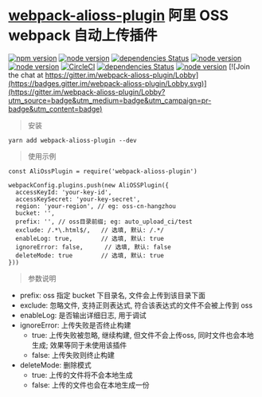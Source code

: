 # [webpack-alioss-plugin](https://github.com/borenXue/webpack-alioss-plugin.git) 阿里 OSS webpack 自动上传插件

[![npm version](https://img.shields.io/npm/v/webpack.svg)](https://npmjs.com/package/webpack-alioss-plugin)
[![node version](https://img.shields.io/node/v/webpack-alioss-plugin.svg)](https://nodejs.org)
[![dependencies Status](https://david-dm.org/borenxue/webpack-alioss-plugin/status.svg)](https://david-dm.org/borenxue/webpack-alioss-plugin)
[![node version](https://img.shields.io/travis/borenXue/webpack-alioss-plugin/master.svg)](https://travis-ci.org/borenXue/webpack-alioss-plugin)
[![node version](https://ci.appveyor.com/api/projects/status/github/borenXue/webpack-alioss-plugin?svg=true)](https://ci.appveyor.com/project/borenXue/webpack-alioss-plugin/branch/master)
[![CircleCI](https://circleci.com/gh/borenXue/webpack-alioss-plugin/tree/master.svg?style=svg)](https://circleci.com/gh/borenXue/webpack-alioss-plugin/tree/master)
[![dependencies Status](https://img.shields.io/npm/l/webpack-alioss-plugin.svg)](https://github.com/borenXue/webpack-alioss-plugin/blob/master/LICENCE)
[![node version](https://img.shields.io/npm/dm/webpack-alioss-plugin.svg)](ttps://npmjs.com/package/webpack-alioss-plugin)
[![Join the chat at https://gitter.im/webpack-alioss-plugin/Lobby](https://badges.gitter.im/webpack-alioss-plugin/Lobby.svg)](https://gitter.im/webpack-alioss-plugin/Lobby?utm_source=badge&utm_medium=badge&utm_campaign=pr-badge&utm_content=badge)
<!-- [![node version](https://badges.gitter.im/borenXue/webpack-alioss-plugin.svg)](https://gitter.im/borenXue/webpack-alioss-plugin) -->
<!--[![node version](https://img.shields.io/coveralls/borenXue/webpack-alioss-plugin.svg)](https://coveralls.io/r/borenXue/webpack-alioss-plugin)-->

> 安装

```
yarn add webpack-alioss-plugin --dev
```

> 使用示例

```
const AliOssPlugin = require('webpack-alioss-plugin')

webpackConfig.plugins.push(new AliOSSPlugin({
  accessKeyId: 'your-key-id',
  accessKeySecret: 'your-key-secret',
  region: 'your-region', // eg: oss-cn-hangzhou
  bucket: '',
  prefix: '', // oss目录前缀; eg: auto_upload_ci/test
  exclude: /.*\.html$/,   // 选填, 默认: /.*/
  enableLog: true,        // 选填, 默认: true
  ignoreError: false,      // 选填, 默认: false
  deleteMode: true        // 选填, 默认: true
}))
```

> 参数说明

* prefix: oss 指定 bucket 下目录名, 文件会上传到该目录下面
* exclude: 忽略文件, 支持正则表达式, 符合该表达式的文件不会被上传到 oss
* enableLog: 是否输出详细日志, 用于调试
* ignoreError: 上传失败是否终止构建
  - true: 上传失败被忽略, 继续构建, 但文件不会上传oss, 同时文件也会本地生成; 效果等同于未使用该插件
  - false: 上传失败则终止构建
* deleteMode: 删除模式
  - true: 上传的文件将不会本地生成
  - false: 上传的文件也会在本地生成一份
